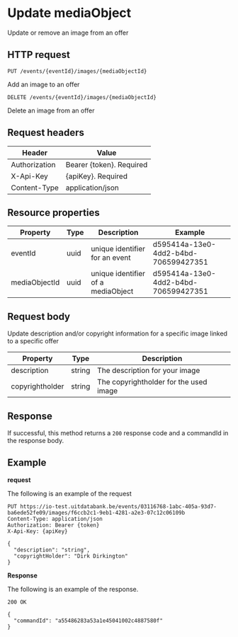 ---
---

# Update mediaObject
Update or remove an image from an offer


## HTTP request

```
PUT /events/{eventId}/images/{mediaObjectId}
```

Add an image to an offer

```
DELETE /events/{eventId}/images/{mediaObjectId}
```

Delete an image from an offer

## Request headers

| Header        | Value                     |
| ------------- | ------------------------- |
| Authorization | Bearer {token}. Required  |
| X-Api-Key     | {apiKey}. Required        |
| Content-Type  | application/json          |

## Resource properties

| Property	| Type | Description | Example |
|--|--|--|--|
| eventId	| uuid | unique identifier for an event | d595414a-13e0-4dd2-b4bd-706599427351 |
| mediaObjectId	| uuid | unique identifier of a mediaObject | d595414a-13e0-4dd2-b4bd-706599427351 |

## Request body

Update description and/or copyright information for a specific image linked to a specific offer

| Property	| Type | Description |
|--|--|--|
| description | string | The description for your image |
| copyrightholder | string | The copyrightholder for the used image |


## Response

If successful, this method returns a `200` response code and a commandId in the response body.

## Example

**request**

The following is an example of the request

```
PUT https://io-test.uitdatabank.be/events/03116768-1abc-405a-93d7-ba6ede52fe09/images/f6ccb2c1-9eb1-4281-a2e3-07c12c06109b
Content-Type: application/json
Authorization: Bearer {token}
X-Api-Key: {apiKey}

{
  "description": "string",
  "copyrightHolder": "Dirk Dirkington"
}
```

**Response**

The following is an example of the response.

```
200 OK

{
  "commandId": "a55486283a53a1e45041002c4887580f"
}
```
